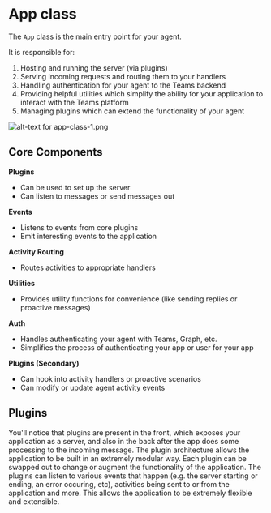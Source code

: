 # App class

The `App` class is the main entry point for your agent.

It is responsible for:

1. Hosting and running the server (via plugins)
2. Serving incoming requests and routing them to your handlers
3. Handling authentication for your agent to the Teams backend
4. Providing helpful utilities which simplify the ability for your application to interact with the Teams platform
5. Managing plugins which can extend the functionality of your agent

![alt-text for app-class-1.png](~/assets/diagrams/app-class-1.png)

## Core Components

**Plugins**

- Can be used to set up the server
- Can listen to messages or send messages out

**Events**

- Listens to events from core plugins
- Emit interesting events to the application

**Activity Routing**

- Routes activities to appropriate handlers

**Utilities**

- Provides utility functions for convenience (like sending replies or proactive messages)

**Auth**

- Handles authenticating your agent with Teams, Graph, etc.
- Simplifies the process of authenticating your app or user for your app

**Plugins (Secondary)**

- Can hook into activity handlers or proactive scenarios
- Can modify or update agent activity events

## Plugins

You'll notice that plugins are present in the front, which exposes your application as a server, and also in the back after the app does some processing to the incoming message. The plugin architecture allows the application to be built in an extremely modular way. Each plugin can be swapped out to change or augment the functionality of the application. The plugins can listen to various events that happen (e.g. the server starting or ending, an error occuring, etc), activities being sent to or from the application and more. This allows the application to be extremely flexible and extensible.
